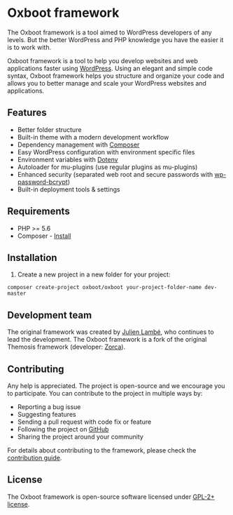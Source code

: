 Oxboot framework
==================

The Oxboot framework is a tool aimed to WordPress developers of any levels. But the better WordPress and PHP knowledge you have the easier it is to work with.

Oxboot framework is a tool to help you develop websites and web applications faster using [WordPress](https://wordpress.org). Using an elegant and simple code syntax, Oxboot framework helps you structure and organize your code and allows you to better manage and scale your WordPress websites and applications.

## Features

* Better folder structure
* Built-in theme with a modern development workflow
* Dependency management with [Composer](http://getcomposer.org)
* Easy WordPress configuration with environment specific files
* Environment variables with [Dotenv](https://github.com/vlucas/phpdotenv)
* Autoloader for mu-plugins (use regular plugins as mu-plugins)
* Enhanced security (separated web root and secure passwords with [wp-password-bcrypt](https://github.com/roots/wp-password-bcrypt))
* Built-in deployment tools & settings

## Requirements

* PHP >= 5.6
* Composer - [Install](https://getcomposer.org/doc/00-intro.md#installation-linux-unix-osx)

## Installation

1. Create a new project in a new folder for your project:

  `composer create-project oxboot/oxboot your-project-folder-name dev-master`

Development team
----------------
The original framework was created by [Julien Lambé](http://www.themosis.com/), who continues to lead the development.
The Oxboot framework is a fork of the original Themosis framework (developer: [Zorca](https://zorca.org/)).

Contributing
------------
Any help is appreciated. The project is open-source and we encourage you to participate. You can contribute to the project in multiple ways by:

- Reporting a bug issue
- Suggesting features
- Sending a pull request with code fix or feature
- Following the project on [GitHub](https://github.com/oxboot)
- Sharing the project around your community

For details about contributing to the framework, please check the [contribution guide](http://framework.oxboot.com/docs/contributing).

License
-------
The Oxboot framework is open-source software licensed under [GPL-2+ license](http://www.gnu.org/licenses/gpl-2.0.html).
